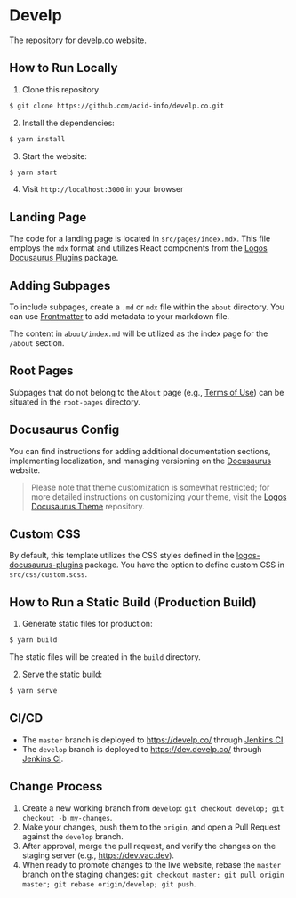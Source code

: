 # Develp

The repository for [develp.co](https://develp.co/) website.


## How to Run Locally

1. Clone this repository
```bash
$ git clone https://github.com/acid-info/develp.co.git
```

2. Install the dependencies:
```bash
$ yarn install
```

3. Start the website:
```bash
$ yarn start
```

4. Visit `http://localhost:3000` in your browser


## Landing Page

The code for a landing page is located in `src/pages/index.mdx`. This file employs the `mdx` format and utilizes React components from the [Logos Docusaurus Plugins](https://github.com/acid-info/logos-docusaurus-plugins/tree/main/packages/logos-docusaurus-theme/src/client/components/mdx) package.


## Adding Subpages

To include subpages, create a `.md` or `mdx` file within the `about` directory. You can use [Frontmatter](https://docusaurus.io/docs/markdown-features#front-matter) to add metadata to your markdown file.

The content in `about/index.md` will be utilized as the index page for the `/about` section.


## Root Pages

Subpages that do not belong to the `About` page (e.g., [Terms of Use](/root-pages/terms.md)) can be situated in the `root-pages` directory.


## Docusaurus Config

You can find instructions for adding additional documentation sections, implementing localization, and managing versioning on the [Docusaurus](https://docusaurus.io/docs) website.

> Please note that theme customization is somewhat restricted; for more detailed instructions on customizing your theme, visit the [Logos Docusaurus Theme](https://github.com/acid-info/logos-docusaurus-plugins/tree/main/packages/logos-docusaurus-theme/) repository.


## Custom CSS

By default, this template utilizes the CSS styles defined in the [logos-docusaurus-plugins](https://github.com/acid-info/logos-docusaurus-plugins/tree/main/packages/logos-docusaurus-theme/src/client/css) package. You have the option to define custom CSS in `src/css/custom.scss`.


## How to Run a Static Build (Production Build)

1. Generate static files for production:

```bash
$ yarn build
```

The static files will be created in the `build` directory.

2. Serve the static build:

```bash
$ yarn serve
```

## CI/CD

- The `master` branch is deployed to https://develp.co/ through [Jenkins CI](https://ci.infra.status.im/job/website/job/develp.co/).
- The `develop` branch is deployed to https://dev.develp.co/ through [Jenkins CI](https://ci.infra.status.im/job/website/job/dev.develp.co/).

## Change Process

1. Create a new working branch from `develop`: `git checkout develop; git checkout -b my-changes`.
2. Make your changes, push them to the `origin`, and open a Pull Request against the `develop` branch.
3. After approval, merge the pull request, and verify the changes on the staging server (e.g., https://dev.vac.dev).
4. When ready to promote changes to the live website, rebase the `master` branch on the staging changes: `git checkout master; git pull origin master; git rebase origin/develop; git push`.
